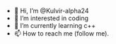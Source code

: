 - 👋 Hi, I’m @Kulvir-alpha24
- 👀 I’m interested in coding 
- 🌱 I’m currently learning c++
- 📫 How to reach me (follow me).

<!---
Kulvir-alpha24/Kulvir-alpha24 is a ✨ special ✨ repository because its `README.md` (this file) appears on your GitHub profile.
You can click the Preview link to take a look at your changes.
--->
